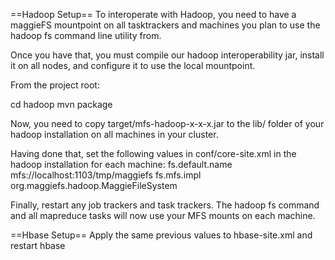 ==Hadoop Setup==
To interoperate with Hadoop, you need to have a maggieFS mountpoint on all tasktrackers and machines you plan to use the hadoop fs command line utility from.

Once you have that, you must compile our hadoop interoperability jar, install it on all nodes, and configure it to use the local mountpoint.

From the project root:

cd hadoop 
mvn package 

Now, you need to copy target/mfs-hadoop-x-x-x.jar to the lib/ folder of your hadoop installation on all machines in your cluster.

Having done that, set the following values in conf/core-site.xml in the hadoop installation for each machine:
<property> 
  <name>fs.default.name</name> 
  <value>mfs://localhost:1103/tmp/maggiefs</value> 
</property> 
<property>
  <name>fs.mfs.impl</name> 
  <value>org.maggiefs.hadoop.MaggieFileSystem</value> 
</property>

Finally, restart any job trackers and task trackers.  The hadoop fs command and all mapreduce tasks will now use your MFS mounts on each machine.

==Hbase Setup==
Apply the same previous values to hbase-site.xml and restart hbase
